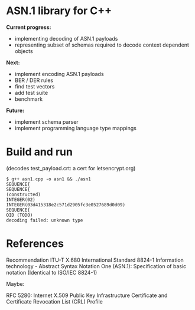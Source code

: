 ASN.1 library for C++
=====================

**Current progress:**

- implementing decoding of ASN.1 payloads
- representing subset of schemas required to decode context dependent objects

**Next:**

- implement encoding ASN.1 payloads
- BER / DER rules
- find test vectors
- add test suite
- benchmark


**Future:**

- implement schema parser
- implement programming language type mappings

Build and run
=============

(decodes test_payload.crt: a cert for letsencrypt.org)

```
$ g++ asn1.cpp -o asn1 && ./asn1
SEQUENCE{
SEQUENCE{
(constructed)
INTEGER(02)
INTEGER(03d415318e2c571d2905fc3e0527689d0d09)
SEQUENCE{
OID (TODO)
decoding failed: unknown type
```

References
==========

Recommendation ITU-T X.680 International Standard 8824-1 Information technology - Abstract Syntax Notation One (ASN.1): Specification of basic notation (Identical to ISO/IEC 8824-1)

Maybe:

RFC 5280: Internet X.509 Public Key Infrastructure Certificate and Certificate Revocation List (CRL) Profile
